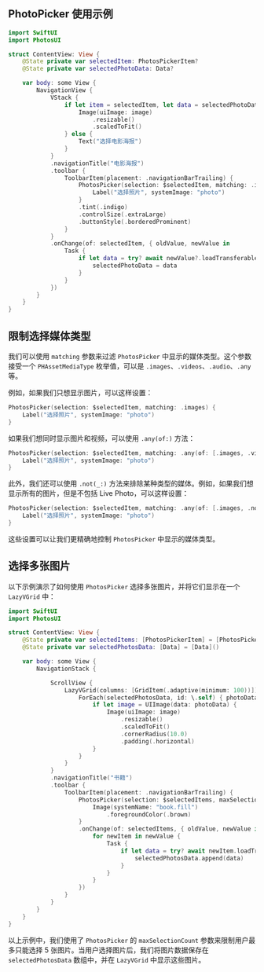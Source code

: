 
## PhotoPicker 使用示例

```swift
import SwiftUI
import PhotosUI

struct ContentView: View {
    @State private var selectedItem: PhotosPickerItem?
    @State private var selectedPhotoData: Data?

    var body: some View {
        NavigationView {
            VStack {
                if let item = selectedItem, let data = selectedPhotoData, let image = UIImage(data: data) {
                    Image(uiImage: image)
                        .resizable()
                        .scaledToFit()
                } else {
                    Text("选择电影海报")
                }
            }
            .navigationTitle("电影海报")
            .toolbar {
                ToolbarItem(placement: .navigationBarTrailing) {
                    PhotosPicker(selection: $selectedItem, matching: .images) {
                        Label("选择照片", systemImage: "photo")
                    }
                    .tint(.indigo)
                    .controlSize(.extraLarge)
                    .buttonStyle(.borderedProminent)
                }
            }
            .onChange(of: selectedItem, { oldValue, newValue in
                Task {
                    if let data = try? await newValue?.loadTransferable(type: Data.self) {
                        selectedPhotoData = data
                    }
                }
            })
        }
    }
}
```

## 限制选择媒体类型

我们可以使用 `matching` 参数来过滤 `PhotosPicker` 中显示的媒体类型。这个参数接受一个 `PHAssetMediaType` 枚举值，可以是 `.images`、`.videos`、`.audio`、`.any` 等。

例如，如果我们只想显示图片，可以这样设置：

```swift
PhotosPicker(selection: $selectedItem, matching: .images) {
    Label("选择照片", systemImage: "photo")
}
```

如果我们想同时显示图片和视频，可以使用 `.any(of:)` 方法：

```swift
PhotosPicker(selection: $selectedItem, matching: .any(of: [.images, .videos])) {
    Label("选择照片", systemImage: "photo")
}
```

此外，我们还可以使用 `.not(_:)` 方法来排除某种类型的媒体。例如，如果我们想显示所有的图片，但是不包括 Live Photo，可以这样设置：

```swift
PhotosPicker(selection: $selectedItem, matching: .any(of: [.images, .not(.livePhotos)])) {
    Label("选择照片", systemImage: "photo")
}
```

这些设置可以让我们更精确地控制 `PhotosPicker` 中显示的媒体类型。


## 选择多张图片

以下示例演示了如何使用 `PhotosPicker` 选择多张图片，并将它们显示在一个 `LazyVGrid` 中：

```swift
import SwiftUI
import PhotosUI

struct ContentView: View {
    @State private var selectedItems: [PhotosPickerItem] = [PhotosPickerItem]()
    @State private var selectedPhotosData: [Data] = [Data]()

    var body: some View {
        NavigationStack {

            ScrollView {
                LazyVGrid(columns: [GridItem(.adaptive(minimum: 100))]) {
                    ForEach(selectedPhotosData, id: \.self) { photoData in
                        if let image = UIImage(data: photoData) {
                            Image(uiImage: image)
                                .resizable()
                                .scaledToFit()
                                .cornerRadius(10.0)
                                .padding(.horizontal)
                        }
                    }
                }
            }
            .navigationTitle("书籍")
            .toolbar {
                ToolbarItem(placement: .navigationBarTrailing) {
                    PhotosPicker(selection: $selectedItems, maxSelectionCount: 5, matching: .images) {
                        Image(systemName: "book.fill")
                            .foregroundColor(.brown)
                    }
                    .onChange(of: selectedItems, { oldValue, newValue in
                        for newItem in newValue {
                            Task {
                                if let data = try? await newItem.loadTransferable(type: Data.self) {
                                    selectedPhotosData.append(data)
                                }
                            }
                        }
                    })
                }
            }
        }
    }
}
```

以上示例中，我们使用了 `PhotosPicker` 的 `maxSelectionCount` 参数来限制用户最多只能选择 5 张图片。当用户选择图片后，我们将图片数据保存在 `selectedPhotosData` 数组中，并在 `LazyVGrid` 中显示这些图片。



